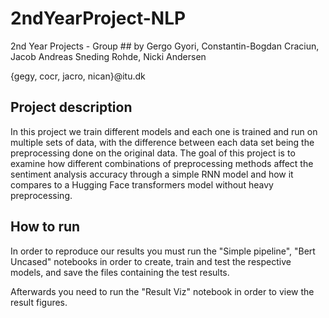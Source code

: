 # 2ndYearProject-NLP
2nd Year Projects - Group ##
by Gergo Gyori,  Constantin-Bogdan Craciun,   Jacob Andreas Sneding Rohde,   Nicki Andersen

{gegy, cocr, jacro, nican}@itu.dk

## Project description
In this project we train different models and each one is trained and run on multiple sets of data, with the difference between each data set being the preprocessing done on the original data.
The goal of this project is to examine how different combinations of preprocessing methods affect the sentiment
analysis accuracy through a simple RNN model and how it compares to a Hugging Face transformers model without heavy preprocessing.

## How to run
In order to reproduce our results you must run the "Simple pipeline", "Bert Uncased" notebooks in order to create, train and test the respective models, and save the files containing the test results.

Afterwards you need to run the "Result Viz" notebook in order to view the result figures.